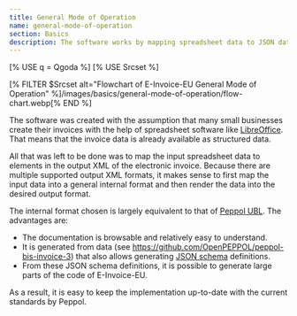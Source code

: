 ```yaml
---
title: General Mode of Operation
name: general-mode-of-operation
section: Basics
description: The software works by mapping spreadsheet data to JSON data from which the e-invoice is generated. You can also directly generate the e-invoice from JSON.
---
```

[% USE q = Qgoda %]
[% USE Srcset %]

[% FILTER $Srcset alt="Flowchart of E-Invoice-EU General Mode of Operation" %]/images/basics/general-mode-of-operation/flow-chart.webp[% END %] 

The software was created with the assumption that many small businesses
create their invoices with the help of spreadsheet software like
[LibreOffice](https://www.libreoffice.org/). That means that the invoice data
is already available as structured data.

All that was left to be done was to map the input spreadsheet data to elements
in the output XML of the electronic invoice. Because there are multiple
supported output XML formats, it makes sense to first map the input data
into a general internal format and then render the data into the desired
output format.

The internal format chosen is largely equivalent to that of
[Peppol UBL](https://docs.peppol.eu/poacc/billing/3.0/syntax/ubl-invoice/).
The advantages are:

* The documentation is browsable and relatively easy to understand.
* It is generated from data (see https://github.com/OpenPEPPOL/peppol-bis-invoice-3) that also allows generating [JSON schema](https://json-schema.org/) definitions.
* From these JSON schema definitions, it is possible to generate large parts of the code of E-Invoice-EU.

As a result, it is easy to keep the implementation up-to-date with the current
standards by Peppol.
